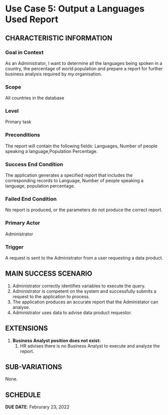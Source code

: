 # Use Case 5: Output a Languages Used Report

## CHARACTERISTIC INFORMATION

### Goal in Context
As an Administrator, I want to determine all the languages being spoken in a country, the percentage of world population and prepare a report for further business analysis required by my organisation.

### Scope
All countries in the database
### Level
Primary task
### Preconditions
The report will contain the following fields: Languages, Number of people speaking a language,Population Percentage.
### Success End Condition
The application generates a specified report that includes the corresponding records to Language, Number of people speaking a language, population percentage.
### Failed End Condition
No report is produced, or the parameters do not produce the correct report.
### Primary Actor
Administrator
### Trigger
A request is sent to the Administrator from a user requesting a data product.
## MAIN SUCCESS SCENARIO

1. Administrator correctly identifies variables to execute the query.   
2. Administrator is competent on the system and successfully submits a request to the application to process.
3. The application produces an accurate report that the Administator can analyse.
4. Administrator uses data to advise data product requestor.

## EXTENSIONS

1. **Business Analyst position does not exist:**
    1. HR advises there is no Business Analyst to execute and analyze the report.

## SUB-VARIATIONS

None.

## SCHEDULE

**DUE DATE**: Februrary 23, 2022